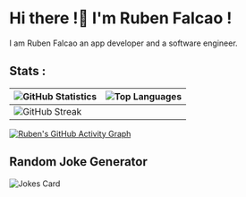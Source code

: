 # Hi there !👋 I'm Ruben Falcao !

I am Ruben Falcao an app developer and a software engineer. 

## Stats :
| ![GitHub Statistics](https://github-readme-stats.vercel.app/api?username=RubenFalcao14&show_icons=true) | ![Top Languages](https://github-readme-stats.vercel.app/api/top-langs/?username=RubenFalcao14) |
| --- | --- |
| ![GitHub Streak](https://github-readme-streak-stats.herokuapp.com/?user=RubenFalcao14) |

[![Ruben's GitHub Activity Graph](https://github-readme-activity-graph.vercel.app/graph?username=RubenFalcao14)](https://git.io/J1Ycx)

## Random Joke Generator

![Jokes Card](https://readme-jokes.vercel.app/api)



<!--
**RubenFalcao14/RubenFalcao14** is a ✨ _special_ ✨ repository because its `README.md` (this file) appears on your GitHub profile.

Here are some ideas to get you started:

- 🔭 I’m currently working on ...
- 🌱 I’m currently learning ...
- 👯 I’m looking to collaborate on ...
- 🤔 I’m looking for help with ...
- 💬 Ask me about ...
- 📫 How to reach me: ...
- 😄 Pronouns: ...
- ⚡ Fun fact: ...
-->
